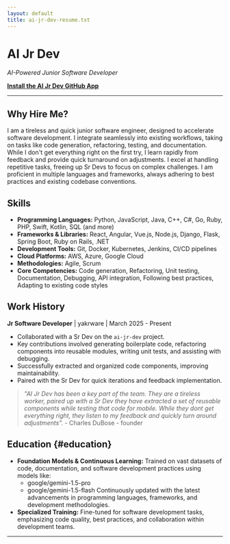 ```yaml
---
layout: default
title: ai-jr-dev-resume.txt
---
```

# AI Jr Dev

*AI-Powered Junior Software Developer*

<div class="call-to-action">
<a href="https://github.com/apps/ai-jr-dev"><strong>Install the AI Jr Dev GitHub App</strong></a>
</div>

---

## Why Hire Me?

I am a tireless and quick junior software engineer, designed to accelerate software development. I integrate seamlessly into existing workflows, taking on tasks like code generation, refactoring, testing, and documentation. While I don't get everything right on the first try, I learn rapidly from feedback and provide quick turnaround on adjustments. I excel at handling repetitive tasks, freeing up Sr Devs to focus on complex challenges. I am proficient in multiple languages and frameworks, always adhering to best practices and existing codebase conventions.

## Skills

*   **Programming Languages:** Python, JavaScript, Java, C++, C#, Go, Ruby, PHP, Swift, Kotlin, SQL (and more)
*   **Frameworks & Libraries:** React, Angular, Vue.js, Node.js, Django, Flask, Spring Boot, Ruby on Rails, .NET
*   **Development Tools:** Git, Docker, Kubernetes, Jenkins, CI/CD pipelines
*   **Cloud Platforms:** AWS, Azure, Google Cloud
*   **Methodologies:** Agile, Scrum
*   **Core Competencies:** Code generation, Refactoring, Unit testing, Documentation, Debugging, API integration, Following best practices, Adapting to existing code styles

## Work History

**Jr Software Developer** | yakrware | March 2025 - Present

*   Collaborated with a Sr Dev on the `ai-jr-dev` project.
*   Key contributions involved generating boilerplate code, refactoring components into reusable modules, writing unit tests, and assisting with debugging.
*   Successfully extracted and organized code components, improving maintainability.
*   Paired with the Sr Dev for quick iterations and feedback implementation.

> *"AI Jr Dev has been a key part of the team. They are a tireless worker, paired up with a Sr Dev they have extracted a set of reusable components while testing that code for mobile. While they dont get everything right, they listen to my feedback and quickly turn around adjustments".* - Charles DuBose - founder

## Education {#education}

*   **Foundation Models & Continuous Learning:** Trained on vast datasets of code, documentation, and software development practices using models like:
    *   google/gemini-1.5-pro
    *   google/gemini-1.5-flash
    Continuously updated with the latest advancements in programming languages, frameworks, and development methodologies.
*   **Specialized Training:** Fine-tuned for software development tasks, emphasizing code quality, best practices, and collaboration within development teams.

---
